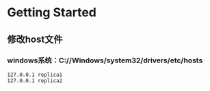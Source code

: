 # Getting Started

## 修改host文件
### windows系统：C://Windows/system32/drivers/etc/hosts

```text
127.0.0.1 replica1
127.0.0.1 replica2
```